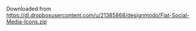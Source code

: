 Downloaded from https://dl.dropboxusercontent.com/u/21385868/designmodo/Flat-Social-Media-Icons.zip
